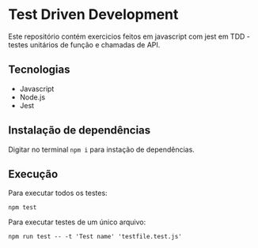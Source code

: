 # Test Driven Development
Este repositório contém exercicios feitos em javascript com jest em TDD - testes unitários de função e chamadas de API.

## Tecnologias
* Javascript
* Node.js
* Jest

## Instalação de dependências
Digitar no terminal ```npm i``` para instação de dependências.

## Execução
Para executar todos os testes:<br>

```npm test```<br>

Para executar testes de um único arquivo: <br>

```npm run test -- -t 'Test name' 'testfile.test.js'```<br>

